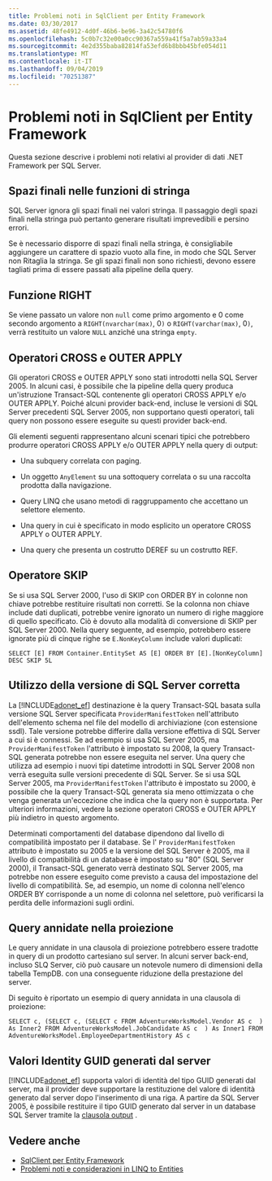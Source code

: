 ```yaml
---
title: Problemi noti in SqlClient per Entity Framework
ms.date: 03/30/2017
ms.assetid: 48fe4912-4d0f-46b6-be96-3a42c54780f6
ms.openlocfilehash: 5c0b7c32e00a0cc90367a559a41f5a7ab59a33a4
ms.sourcegitcommit: 4e2d355baba82814fa53efd6b8bbb45bfe054d11
ms.translationtype: MT
ms.contentlocale: it-IT
ms.lasthandoff: 09/04/2019
ms.locfileid: "70251387"
---
```

# <a name="known-issues-in-sqlclient-for-entity-framework"></a>Problemi noti in SqlClient per Entity Framework
Questa sezione descrive i problemi noti relativi al provider di dati .NET Framework per SQL Server.  
  
## <a name="trailing-spaces-in-string-functions"></a>Spazi finali nelle funzioni di stringa  
 SQL Server ignora gli spazi finali nei valori stringa. Il passaggio degli spazi finali nella stringa può pertanto generare risultati imprevedibili e persino errori.  
  
 Se è necessario disporre di spazi finali nella stringa, è consigliabile aggiungere un carattere di spazio vuoto alla fine, in modo che SQL Server non Ritaglia la stringa. Se gli spazi finali non sono richiesti, devono essere tagliati prima di essere passati alla pipeline della query.  
  
## <a name="right-function"></a>Funzione RIGHT  
 Se viene passato un valore non `null` come primo argomento e 0 come secondo argomento a `RIGHT(nvarchar(max)`, 0`)` o `RIGHT(varchar(max)`, 0`)`, verrà restituito un valore `NULL` anziché una stringa `empty`.  
  
## <a name="cross-and-outer-apply-operators"></a>Operatori CROSS e OUTER APPLY  
 Gli operatori CROSS e OUTER APPLY sono stati introdotti nella SQL Server 2005. In alcuni casi, è possibile che la pipeline della query produca un'istruzione Transact-SQL contenente gli operatori CROSS APPLY e/o OUTER APPLY. Poiché alcuni provider back-end, incluse le versioni di SQL Server precedenti SQL Server 2005, non supportano questi operatori, tali query non possono essere eseguite su questi provider back-end.  
  
 Gli elementi seguenti rappresentano alcuni scenari tipici che potrebbero produrre operatori CROSS APPLY e/o OUTER APPLY nella query di output:  
  
- Una subquery correlata con paging.  
  
- Un oggetto `AnyElement` su una sottoquery correlata o su una raccolta prodotta dalla navigazione.  
  
- Query LINQ che usano metodi di raggruppamento che accettano un selettore elemento.  
  
- Una query in cui è specificato in modo esplicito un operatore CROSS APPLY o OUTER APPLY.  
  
- Una query che presenta un costrutto DEREF su un costrutto REF.  
  
## <a name="skip-operator"></a>Operatore SKIP  
 Se si usa SQL Server 2000, l'uso di SKIP con ORDER BY in colonne non chiave potrebbe restituire risultati non corretti. Se la colonna non chiave include dati duplicati, potrebbe venire ignorato un numero di righe maggiore di quello specificato. Ciò è dovuto alla modalità di conversione di SKIP per SQL Server 2000. Nella query seguente, ad esempio, potrebbero essere ignorate più di cinque righe se `E.NonKeyColumn` include valori duplicati:  
  
```  
SELECT [E] FROM Container.EntitySet AS [E] ORDER BY [E].[NonKeyColumn] DESC SKIP 5L  
```  
  
## <a name="targeting-the-correct-sql-server-version"></a>Utilizzo della versione di SQL Server corretta  
 La [!INCLUDE[adonet_ef](../../../../../includes/adonet-ef-md.md)] destinazione è la query Transact-SQL basata sulla versione SQL Server specificata `ProviderManifestToken` nell'attributo dell'elemento schema nel file del modello di archiviazione (con estensione ssdl). Tale versione potrebbe differire dalla versione effettiva di SQL Server a cui si è connessi. Se ad esempio si usa SQL Server 2005, ma `ProviderManifestToken` l'attributo è impostato su 2008, la query Transact-SQL generata potrebbe non essere eseguita nel server. Una query che utilizza ad esempio i nuovi tipi datetime introdotti in SQL Server 2008 non verrà eseguita sulle versioni precedente di SQL Server. Se si usa SQL Server 2005, ma `ProviderManifestToken` l'attributo è impostato su 2000, è possibile che la query Transact-SQL generata sia meno ottimizzata o che venga generata un'eccezione che indica che la query non è supportata. Per ulteriori informazioni, vedere la sezione operatori CROSS e OUTER APPLY più indietro in questo argomento.  
  
 Determinati comportamenti del database dipendono dal livello di compatibilità impostato per il database. Se l' `ProviderManifestToken` attributo è impostato su 2005 e la versione del SQL Server è 2005, ma il livello di compatibilità di un database è impostato su "80" (SQL Server 2000), il Transact-SQL generato verrà destinato SQL Server 2005, ma potrebbe non essere eseguito come previsto a causa del impostazione del livello di compatibilità. Se, ad esempio, un nome di colonna nell'elenco ORDER BY corrisponde a un nome di colonna nel selettore, può verificarsi la perdita delle informazioni sugli ordini.  
  
## <a name="nested-queries-in-projection"></a>Query annidate nella proiezione  
 Le query annidate in una clausola di proiezione potrebbero essere tradotte in query di un prodotto cartesiano sul server. In alcuni server back-end, incluso SLQ Server, ciò può causare un notevole numero di dimensioni della tabella TempDB. con una conseguente riduzione della prestazione del server.  
  
 Di seguito è riportato un esempio di query annidata in una clausola di proiezione:  
  
```  
SELECT c, (SELECT c, (SELECT c FROM AdventureWorksModel.Vendor AS c  ) As Inner2 FROM AdventureWorksModel.JobCandidate AS c  ) As Inner1 FROM AdventureWorksModel.EmployeeDepartmentHistory AS c  
```  
  
## <a name="server-generated-guid-identity-values"></a>Valori Identity GUID generati dal server  
 [!INCLUDE[adonet_ef](../../../../../includes/adonet-ef-md.md)] supporta valori di identità del tipo GUID generati dal server, ma il provider deve supportare la restituzione del valore di identità generato dal server dopo l'inserimento di una riga. A partire da SQL Server 2005, è possibile restituire il tipo GUID generato dal server in un database SQL Server tramite la [clausola output](https://go.microsoft.com/fwlink/?LinkId=169400) .  
  
## <a name="see-also"></a>Vedere anche

- [SqlClient per Entity Framework](sqlclient-for-the-entity-framework.md)
- [Problemi noti e considerazioni in LINQ to Entities](./language-reference/known-issues-and-considerations-in-linq-to-entities.md)
